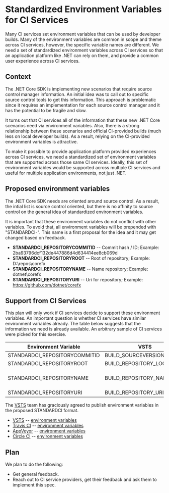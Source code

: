 # Standardized Environment Variables for CI Services

Many CI services set environment variables that can be used by developer builds. Many of the environment variables are common in scope and theme across CI services, however, the specific variable names are different. We need a set of standardized environment variables across CI services so that an application platform like .NET can rely on them, and provide a common user experience across CI services.

## Context

The .NET Core SDK is implementing new scenarios that require source control manager information. An initial idea was to call out to specific source control tools to get this information. This approach is problematic since it requires an implementation for each source control manager and it has the potential to be fragile and slow.

It turns out that CI services all of the information that these new .NET Core scenarios need via environment variables. Also, there is a strong relationship between these scenarios and official CI-provided builds (much less on local developer builds). As a result, relying on the CI-provided environment variables is attractive.

To make it possible to provide application platform provided experiences across CI services, we need a standardized set of environment variables that are supported across those same CI services. Ideally, this set of environment variables would be supported across multiple CI services and useful for multiple application environments, not just .NET.

## Proposed environment variables

The .NET Core SDK needs are oriented around source control. As a result, the intial list is source control oriented, but there is no affinity to source control on the general idea of standardized environment variables.

It is important that these environment variables do not conflict with other variables. To avoid that, all environment variables will be prepended with "STANDARDCI-". This name is a first proposal for the idea and it may get changed based on feedback.

* **STANDARDCI\_REPOSITORYCOMMITID** -- Commit hash / ID; Example: 2ba93796dcf132de447886d4d634414ee8cb069d
* **STANDARDCI\_REPOSITORYROOT** -- Root of repository; Example: D:\repos\corefx
* **STANDARDCI\_REPOSITORYNAME** -- Name repository; Example: dotnet\corefx
* **STANDARDCI\_REPOSITORYURI** -- Uri for repository; Example: https://github.com/dotnet/corefx

## Support from CI Services

This plan will only work if CI services decide to support these environment variables. An important question is whether CI services have similar environment variables already. The table below suggests that the information we need is already available. An arbitrary sample of CI services were picked for this exercise.

| Environment Variable | VSTS | Travis CI| AppVeyor | Circle CI |
| -------------------- | ---- | -------- | -------- | --------- |
|STANDARDCI\_REPOSITORYCOMMITID | BUILD\_SOURCEVERSION | TRAVIS\_COMMIT |APPVEYOR\_REPO\_COMMIT | CIRCLE\_SHA1 |
|STANDARDCI\_REPOSITORYROOT|BUILD\_REPOSITORY\_LOCALPATH|TRAVIS\_BUILD\_DIR| APPVEYOR\_BUILD\_FOLDER | CIRCLE\_WORKING\_DIRECTORY |
|STANDARDCI\_REPOSITORYNAME|BUILD\_REPOSITORY\_NAME| TRAVIS\_REPO\_SLUG | APPVEYOR\_REPO\_NAME | CIRCLE\_PROJECT\_USERNAME + CIRCLE\_PROJECT\_REPONAME |
|STANDARDCI\_REPOSITORYURI|BUILD\_REPOSITORY\_URI| | | CIRCLE\_REPOSITORY\_URL |

The [VSTS](https://www.visualstudio.com/team-services/) team has graciously agreed to publish environment variables in the proposed STANDARDCI format.

* [VSTS](https://www.visualstudio.com/team-services/) -- [environment variables](https://docs.microsoft.com/en-us/vsts/build-release/concepts/definitions/build/variables?tabs=batch#predefined-variables)
* [Travis CI](https://travis-ci.org/) -- [environment variables](https://docs.travis-ci.com/user/environment-variables/#Default-Environment-Variables)
* [AppVeyor](https://www.appveyor.com/) -- [environment variables](https://www.appveyor.com/docs/environment-variables/)
* [Circle CI](https://circleci.com) -- [environment variables](https://circleci.com/docs/2.0/env-vars)

## Plan

We plan to do the following:

* Get general feedback.
* Reach out to CI service providers, get their feedback and ask them to implement this spec.
